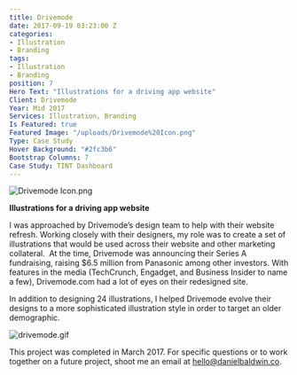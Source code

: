 ```yaml
---
title: Drivemode
date: 2017-09-19 03:23:00 Z
categories:
- Illustration
- Branding
tags:
- Illustration
- Branding
position: 7
Hero Text: "​​Illustrations for a driving app website"
Client: Drivemode
Year: Mid 2017
Services: Illustration, Branding
Is Featured: true
Featured Image: "/uploads/Drivemode%20Icon.png"
Type: Case Study
Hover Background: "#2fc3b6"
Bootstrap Columns: 7
Case Study: TINT Dashboard
---
```


![Drivemode Icon.png](/uploads/Drivemode%20Icon.png)

**Illustrations for a driving app website**

​​I was approached by Drivemode’s design team to help with their website refresh. Working closely with their designers, my role was to create a set of illustrations that would be used across their website and other marketing collateral. 
​​
​​At the time, Drivemode was announcing their Series A fundraising, raising $6.5 million from Panasonic among other investors. With features in the media (TechCrunch, Engadget, and Business Insider to name a few), Drivemode.com had a lot of eyes on their redesigned site. 

In addition to designing 24 illustrations, I helped Drivemode evolve their designs to a more sophisticated illustration style in order to target an older demographic.

![drivemode.gif](/uploads/drivemode.gif)

This project was completed in March 2017. For specific questions or to work together on a future project, shoot me an email at [hello@danielbaldwin.co](mailto:hello@danielbaldwin.co).